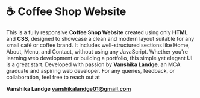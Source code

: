 # ☕ Coffee Shop Website

This is a fully responsive **Coffee Shop Website** created using only **HTML** and **CSS**, designed to showcase a clean and modern layout suitable for any small café or coffee brand. 
It includes well-structured sections like Home, About, Menu, and Contact, without using any JavaScript. 
Whether you're learning web development or building a portfolio, this simple yet elegant UI is a great start. 
Developed with passion by **Vanshika Landge**, an MCA graduate and aspiring web developer. For any queries, feedback, or collaboration, feel free to reach out at 

**Vanshika Landge**
**vanshikalandge01@gmail.com**


